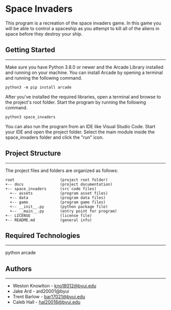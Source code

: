 # Space Invaders
This program is a recreation of the space invaders game. In this game you will be able to control a spaceship
as you attempt to kill all of the aliens in space before they destroy your ship.

## Getting Started
---
Make sure you have Python 3.8.0 or newer and the Arcade Library installed 
and running on your machine. You can install Arcade by opening a terminal 
and running the following command.
```
python3 -m pip install arcade
```
After you've installed the required libraries, open a terminal and browse to the 
project's root folder. Start the program by running the following command.
```
python3 space_invaders
```
You can also run the program from an IDE like Visual Studio Code. Start your IDE 
and open the project folder. Select the main module inside the space_invaders folder and 
click the "run" icon.

## Project Structure
---
The project files and folders are organized as follows:
```
root                    (project root folder)
+-- docs                (project documentation)
+-- space_invaders      (src code files)
  +-- assets            (program asset files)
  +-- data              (program data files)
  +-- game              (program game files)
  +-- __init__.py       (python package file)
  +-- __main__.py       (entry point for program)
+-- LICENSE             (license file)
+-- README.md           (general info)
```

## Required Technologies
---
python
arcade

## Authors
---
* Weston Knowlton - kno18012@byui.edu
* Jake Ard - ard20001@byui
* Trent Barlow - bar17021@byui.edu
* Caleb Hall - hal20018@byui.edu